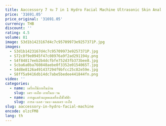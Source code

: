 ```yaml
---
title: Aaccessory 7 จับ 7 in 1 Hydro Facial Machine Ultrasonic Skin Analyzer ฟื้นฟูผิว Dermabrasion ออกซิเจน Facial Machine
price: '31691.05'
price_original: '31691.05'
currency: THB
discount: ''
rating: 4.5
volume: 81
image: S3d1b1423167d4c7c95709973e9257371P.jpg
images:
  - S3d1b1423167d4c7c95709973e9257371P.jpg
  - S72c8f9e0945f47c08976a9f2ad291194y.png
  - S4f84817eeb2b4dcfbfe752d3fb373bee8.jpg
  - Scba6a0ba760848aebe0f3352e0154065T.jpg
  - S4d8e8126a491437294f9bfcc25c82e59e.jpg
  - S8ff5a9416db14dc7abe5bedee441844fn.png
video: ''
categories:
  - name: เครื่องใช้ภายในบ้าน
    slug: เคร-องใช-ภายในบ-าน
  - name: การดูแลส่วนบุคคลเครื่องใช้ไฟฟ้า
    slug: การด-แลส-วนบ-คคลเคร-องใช
slug: aaccessory-in-hydro-facial-machine
encode: olzcFM8
lang: th
---
```

  